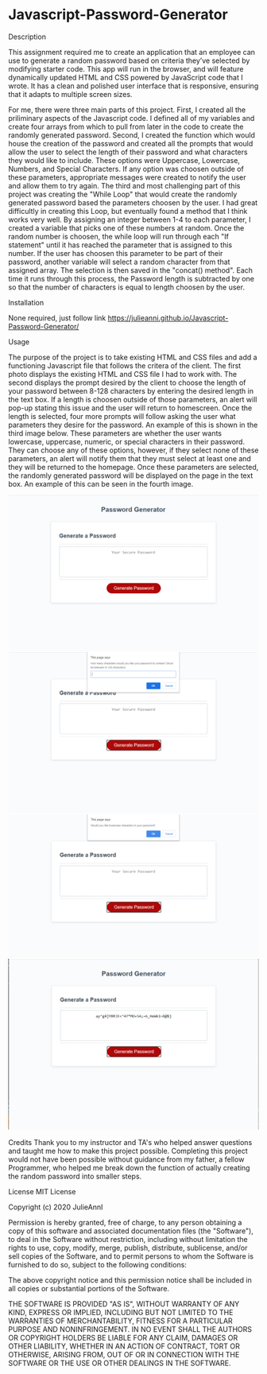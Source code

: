 # Javascript-Password-Generator

Description

This assignment required me to create an application that an employee can use to generate a random password based on criteria they’ve selected by modifying starter code. This app will run in the browser, and will feature dynamically updated HTML and CSS powered by JavaScript code that I wrote. It has a clean and polished user interface that is responsive, ensuring that it adapts to multiple screen sizes.

For me, there were three main parts of this project. First, I created all the priliminary aspects of the Javascript code. I defined all of my variables and create four arrays from which to pull from later in the code to create the randomly generated password. Second, I created the function which would house the creation of the password and created all the prompts that would allow the user to select the length of their password and what characters they would like to include. These options were Uppercase, Lowercase, Numbers, and Special Characters. If any option was choosen outside of these parameters, appropriate messages were created to notify the user and allow them to try again. The third and most challenging part of this project was creating the "While Loop" that would create the randomly generated password based the parameters choosen by the user. I had great difficultly in creating this Loop, but eventually found a method that I think works very well. By assigning an integer between 1-4 to each parameter, I created a variable that picks one of these numbers at random. Once the random number is choosen, the while loop will run through each "If statement" until it has reached the parameter that is assigned to this number. If the user has choosen this parameter to be part of their password, another variable will select a random character from that assigned array. The selection is then saved in the "concat() method". Each time it runs through this process, the Password length is subtracted by one so that the number of characters is equal to length choosen by the user. 

Installation

None required, just follow link https://julieanni.github.io/Javascript-Password-Generator/

Usage

The purpose of the project is to take existing HTML and CSS files and add a functioning Javascript file that follows the critera of the client. The first photo displays the existing HTML and CSS file I had to work with. The second displays the prompt desired by the client to choose the length of your password between 8-128 characters by entering the desired length in the text box. If a length is choosen outside of those parameters, an alert will pop-up stating this issue and the user will return to homescreen. Once the length is selected, four more prompts will follow asking the user what parameters they desire for the password. An example of this is shown in the third image below. These parameters are whether the user wants lowercase, uppercase, numeric, or special characters in their password. They can choose any of these options, however, if they select none of these parameters, an alert will notify them that they must select at least one and they will be returned to the homepage. Once these parameters are selected, the randomly generated password will be displayed on the page in the text box. An example of this can be seen in the fourth image. 


![PassGen1](images\PassGen1.png)
![PassGen2](images\PassGen2.png)
![PassGen3](images\PassGen3.png)
![PassGen4](images\PassGen4.png)

Credits
Thank you to my instructor and TA's who helped answer questions and taught me how to make this project possible. Completing this project would not have been possible without guidance from my father, a fellow Programmer, who helped me break down the function of actually creating the random password into smaller steps.  

License
MIT License 

Copyright (c) 2020 JulieAnnI

Permission is hereby granted, free of charge, to any person obtaining a copy
of this software and associated documentation files (the "Software"), to deal
in the Software without restriction, including without limitation the rights
to use, copy, modify, merge, publish, distribute, sublicense, and/or sell
copies of the Software, and to permit persons to whom the Software is
furnished to do so, subject to the following conditions:

The above copyright notice and this permission notice shall be included in all
copies or substantial portions of the Software.

THE SOFTWARE IS PROVIDED "AS IS", WITHOUT WARRANTY OF ANY KIND, EXPRESS OR
IMPLIED, INCLUDING BUT NOT LIMITED TO THE WARRANTIES OF MERCHANTABILITY,
FITNESS FOR A PARTICULAR PURPOSE AND NONINFRINGEMENT. IN NO EVENT SHALL THE
AUTHORS OR COPYRIGHT HOLDERS BE LIABLE FOR ANY CLAIM, DAMAGES OR OTHER
LIABILITY, WHETHER IN AN ACTION OF CONTRACT, TORT OR OTHERWISE, ARISING FROM,
OUT OF OR IN CONNECTION WITH THE SOFTWARE OR THE USE OR OTHER DEALINGS IN THE
SOFTWARE.
